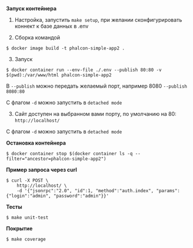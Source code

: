 **Запуск контейнера**

1. Настройка, запустить `make setup`, при желании сконфигурировать коннект к базе данных в .env

2. Сборка командой
 
`$ docker image build -t phalcon-simple-app2 .`

3. Запуск 

`$ docker container run --env-file ./.env --publish 80:80 -v $(pwd):/var/www/html phalcon-simple-app2`

В `--publish` можно передать желаемый порт, например 8080 `--publish 8080:80`

С флагом `-d` можно запустить в `detached mode`

3. Сайт доступен на выбранном вами порту, по умолчанию на 80: `http://localhost/`

С флагом `-d` можно запустить в `detached mode`

**Остановка контейнера**

`$ docker container stop $(docker container ls -q --filter="ancestor=phalcon-simple-app2")`

**Пример запроса через curl**
```
$ curl -X POST \
    http://localhost/ \
    -d '{"jsonrpc":"2.0", "id":1, "method":"auth.index", "params": {"login":"admin", "password":"admin"}}'
```

**Тесты**

```
$ make unit-test
```

**Покрытие**

```
$ make coverage
```

